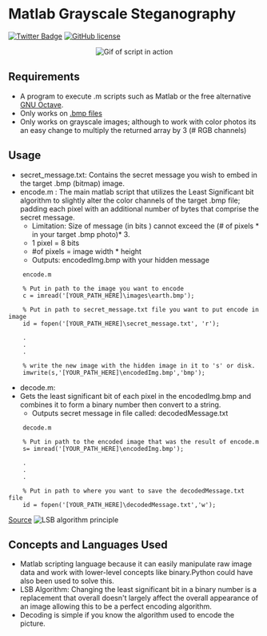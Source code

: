 # Matlab Grayscale Steganography 
[![Twitter Badge](https://img.shields.io/badge/chat-twitter-blue.svg)](https://twitter.com/ArrayLikeObj)
[![GitHub license](https://img.shields.io/github/license/ethanny2/matlab-grayscale-steganography)](https://github.com/ethanny2/matlab-grayscale-steganography/blob/master/LICENSE)

<div align="center">
  <img  src="https://media.giphy.com/media/fvH4otHpsK6ZKS4E6B/giphy.gif" alt="Gif of script in action">
</div>

## Requirements
+ A program to execute .m scripts such as Matlab or the free alternative [GNU Octave](https://www.gnu.org/software/octave/).
+ Only works on [.bmp files](https://www.paintshoppro.com/en/pages/bmp-file/)
+ Only works on grayscale images; although to work with color photos its an easy change to multiply the returned array by 3 (# RGB channels)

## Usage
+ secret_message.txt: Contains the secret message you wish to embed in the target .bmp (bitmap) image.
+ encode.m : The main matlab script that utilizes the Least Significant bit algorithm to slightly alter the color channels of the target .bmp file; padding each pixel with an additional number of bytes that comprise the secret message.
    + Limitation: Size of message (in bits ) cannot exceed the (# of pixels * in your target .bmp photo)* 3. 
  + 1 pixel = 8 bits
  + #of pixels = image width * height 
  + Outputs: encodedImg.bmp with your hidden message

``` 
    encode.m

    % Put in path to the image you want to encode
    c = imread('[YOUR_PATH_HERE]\images\earth.bmp');

    % Put in path to secret_message.txt file you want to put encode in image
    id = fopen('[YOUR_PATH_HERE]\secret_message.txt', 'r');

    .
    .
    .

    % write the new image with the hidden image in it to 's' or disk.
    imwrite(s,'[YOUR_PATH_HERE]\encodedImg.bmp','bmp'); 
```
+ decode.m:
+ Gets the least significant bit of each pixel in the encodedImg.bmp and combines it to form a binary number then convert to a string.
  + Outputs secret message in file called: decodedMessage.txt
```
    decode.m

    % Put in path to the encoded image that was the result of encode.m
    s= imread('[YOUR_PATH_HERE]\encodedImg.bmp');

    .
    .
    .

    % Put in path to where you want to save the decodedMessage.txt file
    id = fopen('[YOUR_PATH_HERE]\decodedMessage.txt','w');

```
  
  [Source](https://www.boiteaklou.fr/Steganography-Least-Significant-Bit.html)
![LSB algorithm principle](https://i.gyazo.com/a72d0702c3f880ca9fe87bf302b2801d.png "Sample image")



## Concepts and Languages Used
+ Matlab scripting language because it can easily manipulate raw image data and work with lower-level concepts like binary.Python could have also been used to solve this.
+ LSB Algorithm: Changing the least significant bit in a binary number is a replacement that overall doesn't largely affect the overall appearance of an image allowing this to be a perfect encoding algorithm.
+ Decoding is simple if you know the algorithm used to encode the picture.

